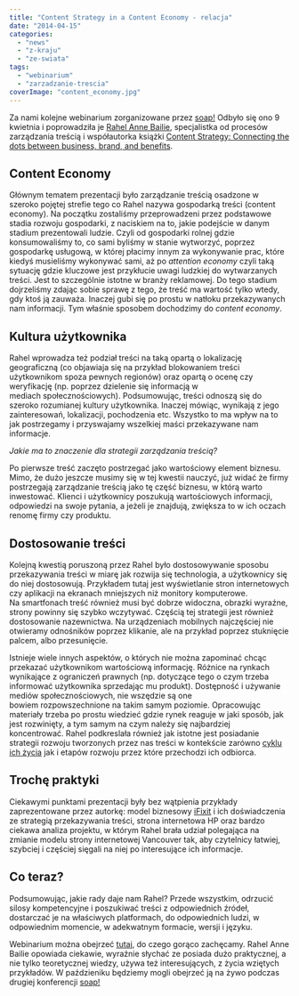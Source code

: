 ```yaml
---
title: "Content Strategy in a Content Economy - relacja"
date: "2014-04-15"
categories:
  - "news"
  - "z-kraju"
  - "ze-swiata"
tags:
  - "webinarium"
  - "zarzadzanie-trescia"
coverImage: "content_economy.jpg"
---
```


Za nami kolejne webinarium zorganizowane przez [soap!](http://www.soapconf.com/ "soap!") Odbyło się ono 9 kwietnia i poprowadziła je [Rahel Anne Bailie](http://intentionaldesign.ca/profile/ "Rahel Anne Bailie"), specjalistka od procesów zarządzania treścią i współautorka książki [Content Strategy: Connecting the dots between business, brand, and benefits](http://thecontentstrategybook.com/ "Content Strategy").

## Content Economy

Głównym tematem prezentacji było zarządzanie treścią osadzone w szeroko pojętej strefie tego co Rahel nazywa gospodarką treści (content economy). Na początku zostaliśmy przeprowadzeni przez podstawowe stadia rozwoju gospodarki, z naciskiem na to, jakie podejście w danym stadium prezentowali ludzie. Czyli od gospodarki rolnej gdzie konsumowaliśmy to, co sami byliśmy w stanie wytworzyć, poprzez gospodarkę usługową, w której płacimy innym za wykonywanie prac, które kiedyś musieliśmy wykonywać sami, aż po _attention economy_ czyli taką sytuację gdzie kluczowe jest przykłucie uwagi ludzkiej do wytwarzanych treści. Jest to szczególnie istotne w branży reklamowej. Do tego stadium dojrzeliśmy zdając sobie sprawę z tego, że treść ma wartość tylko wtedy, gdy ktoś ją zauważa. Inaczej gubi się po prostu w natłoku przekazywanych nam informacji. Tym właśnie sposobem dochodzimy do _content economy_.

## Kultura użytkownika

Rahel wprowadza też podział treści na taką opartą o lokalizację geograficzną (co objawiaja się na przykład blokowaniem treści użytkownikom spoza pewnych regionów) oraz opartą o ocenę czy weryfikację (np. poprzez dzielenie się informacją w mediach społecznościowych). Podsumowując, treści odnoszą się do szeroko rozumianej kultury użytkownika. Inaczej mówiąc, wynikają z jego zainteresowań, lokalizacji, pochodzenia etc. Wszystko to ma wpływ na to jak postrzegamy i przyswajamy wszelkiej maści przekazywane nam informacje.

_Jakie ma to znaczenie dla strategii zarządzania treścią?_

Po pierwsze treść zaczęto postrzegać jako wartościowy element biznesu. Mimo, że dużo jeszcze musimy się w tej kwestii nauczyć, już widać że firmy postrzegają zarządzanie treścią jako tę część biznesu, w którą warto inwestować. Klienci i użytkownicy poszukują wartościowych informacji, odpowiedzi na swoje pytania, a jeżeli je znajdują, zwiększa to w ich oczach renomę firmy czy produktu.

## Dostosowanie treści

Kolejną kwestią poruszoną przez Rahel było dostosowywanie sposobu przekazywania treści w miarę jak rozwija się technologia, a użytkownicy się do niej dostosowują. Przykładem tutaj jest wyświetlanie stron internetowych czy aplikacji na ekranach mniejszych niż monitory komputerowe. Na smartfonach treść również musi być dobrze widoczna, obrazki wyraźne, strony powinny się szybko wczytywać. Częścią tej strategii jest również dostosowanie nazewnictwa. Na urządzeniach mobilnych najczęściej nie otwieramy odnośników poprzez klikanie, ale na przykład poprzez stuknięcie palcem, albo przesunięcie.

Istnieje wiele innych aspektów, o których nie można zapominać chcąc przekazać użytkownikom wartościową informację. Różnice na rynkach wynikające z ograniczeń prawnych (np. dotyczące tego o czym trzeba informować użytkownika sprzedając mu produkt). Dostępność i używanie mediów społecznościowych, nie wszędzie są one bowiem rozpowszechnione na takim samym poziomie. Opracowując materiały trzeba po prostu wiedzieć gdzie rynek reaguje w jaki sposób, jak jest rozwinięty, a tym samym na czym należy się najbardziej koncentrować. Rahel podkreslała również jak istotne jest posiadanie strategii rozwoju tworzonych przez nas treści w kontekście zarówno [cyklu ich życia](http://johnnyholland.org/2010/10/content-lifecycle-closing-the-loop-in-content-strategy/) jak i etapów rozwoju przez które przechodzi ich odbiorca.

## Trochę praktyki

Ciekawymi punktami prezentacji były bez wątpienia przykłady zaprezentowane przez autorkę: model biznesowy [iFixit](http://ifixit.com/ "iFixit") i ich doświadczenia ze strategią przekazywania treści, strona internetowa HP oraz bardzo ciekawa analiza projektu, w którym Rahel brała udział polegająca na zmianie modelu strony internetowej Vancouver tak, aby czytelnicy łatwiej, szybciej i częściej sięgali na niej po interesujące ich informacje.

## Co teraz?

Podsumowując, jakie rady daje nam Rahel? Przede wszystkim, odrzucić silosy kompetencyjne i poszukiwać treści z odpowiednich źródeł, dostarczać je na właściwych platformach, do odpowiednich ludzi, w odpowiednim momencie, w adekwatnym formacie, wersji i języku.

Webinarium można obejrzeć [tutaj](http://www.soapconf.com/another-great-webinar-content-strategy-content-economy/), do czego gorąco zachęcamy. Rahel Anne Bailie opowiada ciekawie, wyraźnie słychać ze posiada dużo praktycznej, a nie tylko teoretycznej wiedzy, używa też interesujących, z życia wziętych przykładów. W paździeniku będziemy mogli obejrzeć ją na żywo podczas drugiej konferencji [soap!](http://www.soapconf.com/2014-conference/ "soap!")
